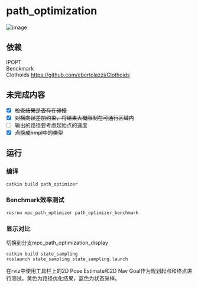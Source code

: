 # path_optimization
![image](https://github.com/bit-ivrc/mpc_path_optimization/blob/master/picture/result.png)  
## 依赖
IPOPT  
Benckmark  
Clothoids https://github.com/ebertolazzi/Clothoids
## 未完成内容
- [x] ~~检查结果是否存在碰撞~~  
- [x] ~~对横向误差加约束，将结果大概限制在可通行区域内~~  
- [ ] 输出的路径要考虑起始点的速度  
- [x] ~~点换成hmpl中的类型~~  
## 运行
### 编译
```
catkin build path_optimizer  
```
### Benchmark效率测试
```
rosrun mpc_path_optimizer path_optimizer_benchmark
```
### 显示对比
切换到分支mpc_path_optimization_display
```
catkin build state_sampling
roslaunch state_sampling state_sampling.launch
```
在rviz中使用工具栏上的2D Pose Estimate和2D Nav Goal作为规划起点和终点进行测试。黄色为路径优化结果，蓝色为状态采样。

